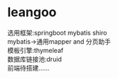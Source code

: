 # leangoo
选用框架:springboot mybatis shiro<br>
mybatis->通用mapper and 分页助手<br>
模板引擎:thymeleaf<br>
数据库链接池:druid<br>
前端待搭建......<br>
